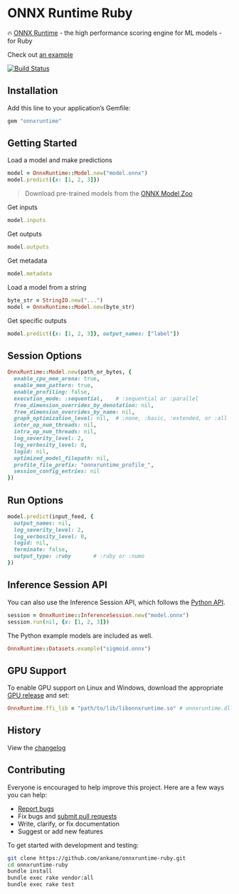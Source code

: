# ONNX Runtime Ruby

:fire: [ONNX Runtime](https://github.com/Microsoft/onnxruntime) - the high performance scoring engine for ML models - for Ruby

Check out [an example](https://ankane.org/tensorflow-ruby)

[![Build Status](https://github.com/ankane/onnxruntime-ruby/workflows/build/badge.svg?branch=master)](https://github.com/ankane/onnxruntime-ruby/actions)

## Installation

Add this line to your application’s Gemfile:

```ruby
gem "onnxruntime"
```

## Getting Started

Load a model and make predictions

```ruby
model = OnnxRuntime::Model.new("model.onnx")
model.predict({x: [1, 2, 3]})
```

> Download pre-trained models from the [ONNX Model Zoo](https://github.com/onnx/models)

Get inputs

```ruby
model.inputs
```

Get outputs

```ruby
model.outputs
```

Get metadata

```ruby
model.metadata
```

Load a model from a string

```ruby
byte_str = StringIO.new("...")
model = OnnxRuntime::Model.new(byte_str)
```

Get specific outputs

```ruby
model.predict({x: [1, 2, 3]}, output_names: ["label"])
```

## Session Options

```ruby
OnnxRuntime::Model.new(path_or_bytes, {
  enable_cpu_mem_arena: true,
  enable_mem_pattern: true,
  enable_profiling: false,
  execution_mode: :sequential,    # :sequential or :parallel
  free_dimension_overrides_by_denotation: nil,
  free_dimension_overrides_by_name: nil,
  graph_optimization_level: nil,  # :none, :basic, :extended, or :all
  inter_op_num_threads: nil,
  intra_op_num_threads: nil,
  log_severity_level: 2,
  log_verbosity_level: 0,
  logid: nil,
  optimized_model_filepath: nil,
  profile_file_prefix: "onnxruntime_profile_",
  session_config_entries: nil
})
```

## Run Options

```ruby
model.predict(input_feed, {
  output_names: nil,
  log_severity_level: 2,
  log_verbosity_level: 0,
  logid: nil,
  terminate: false,
  output_type: :ruby       # :ruby or :numo
})
```

## Inference Session API

You can also use the Inference Session API, which follows the [Python API](https://microsoft.github.io/onnxruntime/python/api_summary.html).

```ruby
session = OnnxRuntime::InferenceSession.new("model.onnx")
session.run(nil, {x: [1, 2, 3]})
```

The Python example models are included as well.

```ruby
OnnxRuntime::Datasets.example("sigmoid.onnx")
```

## GPU Support

To enable GPU support on Linux and Windows, download the appropriate [GPU release](https://github.com/microsoft/onnxruntime/releases) and set:

```ruby
OnnxRuntime.ffi_lib = "path/to/lib/libonnxruntime.so" # onnxruntime.dll for Windows
```

## History

View the [changelog](https://github.com/ankane/onnxruntime-ruby/blob/master/CHANGELOG.md)

## Contributing

Everyone is encouraged to help improve this project. Here are a few ways you can help:

- [Report bugs](https://github.com/ankane/onnxruntime-ruby/issues)
- Fix bugs and [submit pull requests](https://github.com/ankane/onnxruntime-ruby/pulls)
- Write, clarify, or fix documentation
- Suggest or add new features

To get started with development and testing:

```sh
git clone https://github.com/ankane/onnxruntime-ruby.git
cd onnxruntime-ruby
bundle install
bundle exec rake vendor:all
bundle exec rake test
```
